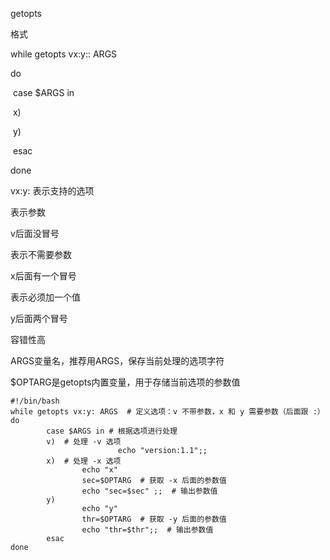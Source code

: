 getopts



格式

while getopts vx:y:: ARGS

do

​	case $ARGS in

​	x)

​	y)

​	esac

done







vx:y: 表示支持的选项

表示参数



v后面没冒号

表示不需要参数



x后面有一个冒号

表示必须加一个值



y后面两个冒号

容错性高





ARGS变量名，推荐用ARGS，保存当前处理的选项字符

$OPTARG是getopts内置变量，用于存储当前选项的参数值





```
#!/bin/bash
while getopts vx:y: ARGS  # 定义选项：v 不带参数，x 和 y 需要参数（后面跟 :）
do
        case $ARGS in # 根据选项进行处理
        v)  # 处理 -v 选项
                        echo "version:1.1";;
        x)  # 处理 -x 选项
                echo "x"
                sec=$OPTARG  # 获取 -x 后面的参数值
                echo "sec=$sec" ;;  # 输出参数值
        y)
                echo "y"
                thr=$OPTARG  # 获取 -y 后面的参数值
                echo "thr=$thr";;  # 输出参数值
        esac
done
```

